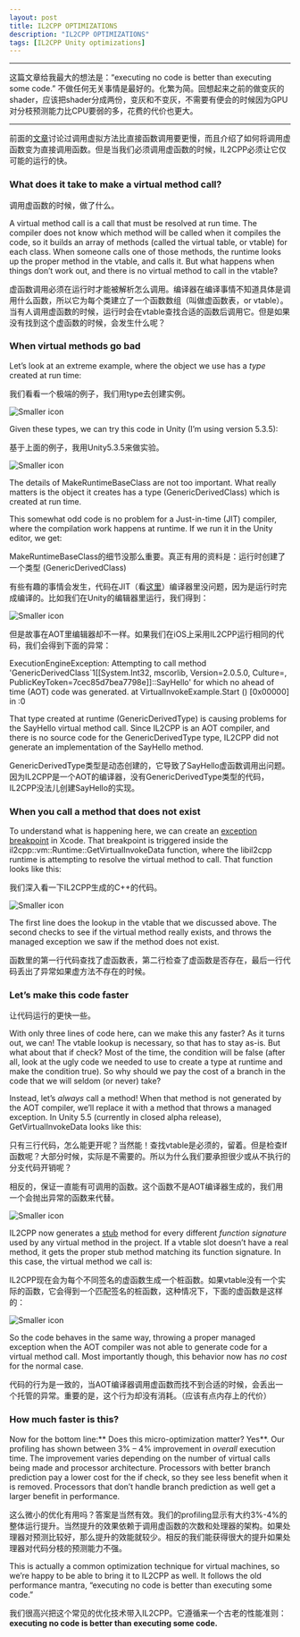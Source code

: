 ```yaml
---
layout: post
title: IL2CPP OPTIMIZATIONS
description: "IL2CPP OPTIMIZATIONS"
tags: [IL2CPP Unity optimizations]
---
```


----------------------

这篇文章给我最大的想法是：“executing no code is better than executing some code.” 不做任何无关事情是最好的。化繁为简。回想起来之前的做变灰的shader，应该把shader分成两份，变灰和不变灰，不需要有便会的时候因为GPU对分枝预测能力比CPU要弱的多，花费的代价也更大。

------------

前面的[文章]讨论过调用虚拟方法比直接函数调用要更慢，而且介绍了如何将调用虚函数变为直接调用函数。但是当我们必须调用虚函数的时候，IL2CPP必须让它仅可能的运行的快。

### **What does it take to make a virtual method call?**

调用虚函数的时候，做了什么。

A virtual method call is a call that must be resolved at run time. The compiler does not know which method will be called when it compiles the code, so it builds an array of methods (called the virtual table, or vtable) for each class. When someone calls one of those methods, the runtime looks up the proper method in the vtable, and calls it. But what happens when things don’t work out, and there is no virtual method to call in the vtable?

虚函数调用必须在运行时才能被解析怎么调用。编译器在编译事情不知道具体是调用什么函数，所以它为每个类建立了一个函数数组（叫做虚函数表，or vtable）。当有人调用虚函数的时候，运行时会在vtable查找合适的函数后调用它。但是如果没有找到这个虚函数的时候，会发生什么呢？

### **When virtual methods go bad**

Let’s look at an extreme example, where the object we use has a *type* created at run time:

我们看看一个极端的例子，我们用type去创建实例。

![Smaller icon](http://amgoodlife.top/images/11/baseclass.png)

Given these types, we can try this code in Unity (I’m using version 5.3.5):

基于上面的例子，我用Unity5.3.5来做实验。

![Smaller icon](http://amgoodlife.top/images/11/vie.png)

The details of MakeRuntimeBaseClass are not too important. What really matters is the object it creates has a type (GenericDerivedClass<int>) which is created at run time.

This somewhat odd code is no problem for a Just-in-time (JIT) compiler, where the compilation work happens at runtime. If we run it in the Unity editor, we get:

MakeRuntimeBaseClass的细节没那么重要。真正有用的资料是：运行时创建了一个类型 (GenericDerivedClass<int>) 

有些有趣的事情会发生，代码在JIT（看[这里]）编译器里没问题，因为是运行时完成编译的。比如我们在Unity的编辑器里运行，我们得到：

![Smaller icon](http://amgoodlife.top/images/11/unityeditor.png)

但是故事在AOT里编辑器却不一样。如果我们在iOS上采用IL2CPP运行相同的代码，我们会得到下面的异常：

ExecutionEngineException: Attempting to call method 'GenericDerivedClass`1[[System.Int32, mscorlib, Version=2.0.5.0,     Culture=, PublicKeyToken=7cec85d7bea7798e]]::SayHello' for which no ahead of time (AOT) code was generated.  at VirtualInvokeExample.Start () [0x00000] in <filename unknown>:0 

That type created at runtime (GenericDerivedType<int>) is causing problems for the SayHello virtual method call. Since IL2CPP is an AOT compiler, and there is no source code for the GenericDerivedType<int> type, IL2CPP did not generate an implementation of the SayHello method.

GenericDerivedType<int>类型是动态创建的，它导致了SayHello虚函数调用出问题。因为IL2CPP是一个AOT的编译器，没有GenericDerivedType<int>类型的代码，IL2CPP没法儿创建SayHello的实现。

### **When you call a method that does not exist**

To understand what is happening here, we can create an [exception breakpoint](http://blogs.unity3d.com/2015/05/20/il2cpp-internals-debugging-tips-for-generated-code/) in Xcode. That breakpoint is triggered inside the il2cpp::vm::Runtime::GetVirtualInvokeData function, where the libil2cpp runtime is attempting to resolve the virtual method to call. That function looks like this:

我们深入看一下IL2CPP生成的C++的代码。

![Smaller icon](http://amgoodlife.top/images/11/original_invoke.png)

The first line does the lookup in the vtable that we discussed above. The second checks to see if the virtual method really exists, and throws the managed exception we saw if the method does not exist.

函数里的第一行代码查找了虚函数表，第二行检查了虚函数是否存在，最后一行代码丢出了异常如果虚方法不存在的时候。

### **Let’s make this code faster**

让代码运行的更快一些。

With only three lines of code here, can we make this any faster? As it turns out, we can! The vtable lookup is necessary, so that has to stay as-is. But what about that if check? Most of the time, the condition will be false (after all, look at the ugly code we needed to use to create a type at runtime and make the condition true). So why should we pay the cost of a branch in the code that we will seldom (or never) take?

Instead, let’s *always* call a method! When that method is not generated by the AOT compiler, we’ll replace it with a method that throws a managed exception. In Unity 5.5 (currently in closed alpha release), GetVirtualInvokeData looks like this:

只有三行代码，怎么能更开呢？当然能！查找vtable是必须的，留着。但是检查If函数呢？大部分时候，实际是不需要的。所以为什么我们要承担很少或从不执行的分支代码开销呢？

相反的，保证一直能有可调用的函数。这个函数不是AOT编译器生成的，我们用一个会抛出异常的函数来代替。

![Smaller icon](http://amgoodlife.top/images/11/newvir.png)

IL2CPP now generates a [stub] method for every different *function signature* used by any virtual method in the project. If a vtable slot doesn’t have a real method, it gets the proper stub method matching its function signature. In this case, the virtual method we call is:

IL2CPP现在会为每个不同签名的虚函数生成一个桩函数。如果vtable没有一个实际的函数，它会得到一个匹配签名的桩函数，这种情况下，下面的虚函数是这样的：

![Smaller icon](http://amgoodlife.top/images/11/newunre.png)

So the code behaves in the same way, throwing a proper managed exception when the AOT compiler was not able to generate code for a virtual method call. Most importantly though, this behavior now has *no cost* for the normal case.

代码的行为是一致的，当AOT编译器调用虚函数而找不到合适的时候，会丢出一个托管的异常。重要的是，这个行为却没有消耗。（应该有点内存上的代价）

### **How much faster is this?**

Now for the bottom line:** Does this micro-optimization matter? Yes**. Our profiling has shown between 3% – 4% improvement in *overall* execution time. The improvement varies depending on the number of virtual calls being made and processor architecture. Processors with better branch prediction pay a lower cost for the if check, so they see less benefit when it is removed. Processors that don’t handle branch prediction as well get a larger benefit in performance.

这么微小的优化有用吗？答案是当然有效。我们的profiling显示有大约3%-4%的整体运行提升。当然提升的效果依赖于调用虚函数的次数和处理器的架构。如果处理器对预测比较好，那么提升的效能就较少。相反的我们能获得很大的提升如果处理器对代码分枝的预测能力不强。

This is actually a common optimization technique for virtual machines, so we’re happy to be able to bring it to IL2CPP as well. It follows the old performance mantra, “executing no code is better than executing some code.”

我们很高兴把这个常见的优化技术带入IL2CPP。它遵循来一个古老的性能准则：**executing no code is better than executing some code.**

[文章]:http://amgoodlife.top/devirtualization/
[这里]:http://amgoodlife.top/il2cpp_introduce/
[stub]:https://zh.wikipedia.org/wiki/桩_(计算机)